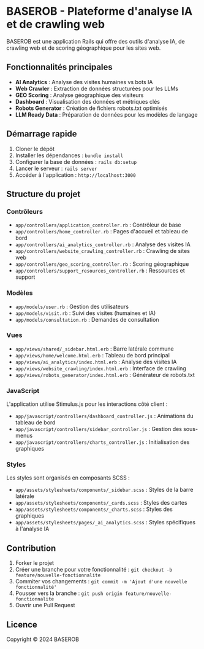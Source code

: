 # BASEROB - Plateforme d'analyse IA et de crawling web

BASEROB est une application Rails qui offre des outils d'analyse IA, de crawling web et de scoring géographique pour les sites web.

## Fonctionnalités principales

- **AI Analytics** : Analyse des visites humaines vs bots IA
- **Web Crawler** : Extraction de données structurées pour les LLMs
- **GEO Scoring** : Analyse géographique des visiteurs
- **Dashboard** : Visualisation des données et métriques clés
- **Robots Generator** : Création de fichiers robots.txt optimisés
- **LLM Ready Data** : Préparation de données pour les modèles de langage

## Démarrage rapide

1. Cloner le dépôt
2. Installer les dépendances : `bundle install`
3. Configurer la base de données : `rails db:setup`
4. Lancer le serveur : `rails server`
5. Accéder à l'application : `http://localhost:3000`

## Structure du projet

### Contrôleurs

- `app/controllers/application_controller.rb` : Contrôleur de base
- `app/controllers/home_controller.rb` : Pages d'accueil et tableau de bord
- `app/controllers/ai_analytics_controller.rb` : Analyse des visites IA
- `app/controllers/website_crawling_controller.rb` : Crawling de sites web
- `app/controllers/geo_scoring_controller.rb` : Scoring géographique
- `app/controllers/support_resources_controller.rb` : Ressources et support

### Modèles

- `app/models/user.rb` : Gestion des utilisateurs
- `app/models/visit.rb` : Suivi des visites (humaines et IA)
- `app/models/consultation.rb` : Demandes de consultation

### Vues

- `app/views/shared/_sidebar.html.erb` : Barre latérale commune
- `app/views/home/welcome.html.erb` : Tableau de bord principal
- `app/views/ai_analytics/index.html.erb` : Analyse des visites IA
- `app/views/website_crawling/index.html.erb` : Interface de crawling
- `app/views/robots_generator/index.html.erb` : Générateur de robots.txt

### JavaScript

L'application utilise Stimulus.js pour les interactions côté client :

- `app/javascript/controllers/dashboard_controller.js` : Animations du tableau de bord
- `app/javascript/controllers/sidebar_controller.js` : Gestion des sous-menus
- `app/javascript/controllers/charts_controller.js` : Initialisation des graphiques

### Styles

Les styles sont organisés en composants SCSS :

- `app/assets/stylesheets/components/_sidebar.scss` : Styles de la barre latérale
- `app/assets/stylesheets/components/_cards.scss` : Styles des cartes
- `app/assets/stylesheets/components/_charts.scss` : Styles des graphiques
- `app/assets/stylesheets/pages/_ai_analytics.scss` : Styles spécifiques à l'analyse IA

## Contribution

1. Forker le projet
2. Créer une branche pour votre fonctionnalité : `git checkout -b feature/nouvelle-fonctionnalite`
3. Commiter vos changements : `git commit -m 'Ajout d'une nouvelle fonctionnalité'`
4. Pousser vers la branche : `git push origin feature/nouvelle-fonctionnalite`
5. Ouvrir une Pull Request

## Licence

Copyright © 2024 BASEROB
